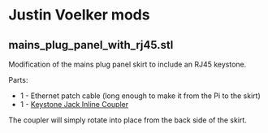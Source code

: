 # Justin Voelker mods

## mains\_plug\_panel\_with\_rj45.stl

Modification of the mains plug panel skirt to include an RJ45 keystone.

Parts:

* 1 - Ethernet patch cable (long enough to make it from the Pi to the skirt)
* 1 - [Keystone Jack Inline Coupler](http://a.co/d/0Mkvypj)

The coupler will simply rotate into place from the back side of the skirt.

